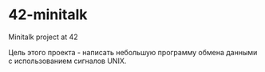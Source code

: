 # 42-minitalk
Minitalk project at 42

Цель этого проекта - написать небольшую программу обмена данными с использованием сигналов UNIX.
